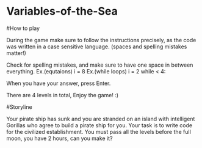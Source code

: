 # Variables-of-the-Sea

#How to play

During the game make sure to follow the instructions precisely, as the code was written in a case sensitive language. (spaces and spelling mistakes matter!)

Check for spelling mistakes, and make sure to have one space in between everything. Ex.(equtaions) i = 8 Ex.(while loops) i = 2 while < 4:

When you have your answer, press Enter.

There are 4 levels in total, Enjoy the game! :)

#Storyline

Your pirate ship has sunk and you are stranded on an island with intelligent Gorillas who agree to build a pirate ship for you. Your task is to write code for the civilized establishment. You must pass all the levels before the full moon, you have 2 hours, can you make it?
